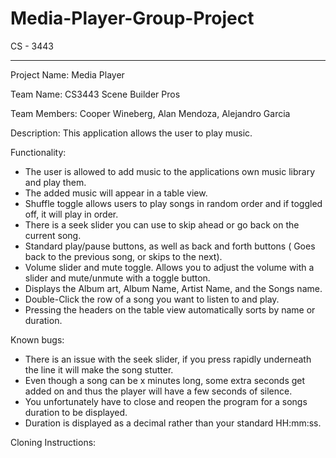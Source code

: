 # Media-Player-Group-Project
CS - 3443

----------------------------------------------------------------------------------
Project Name:
Media Player

Team Name:
CS3443 Scene Builder Pros

Team Members:
Cooper Wineberg,
Alan Mendoza,
Alejandro Garcia

Description:
This application allows the user to play music.

Functionality:
- The user is allowed to add music to the applications own music library and play them.
- The added music will appear in a table view.
- Shuffle toggle allows users to play songs in random order and if toggled off, it will play in order.
- There is a seek slider you can use to skip ahead or go back on the current song.
- Standard play/pause buttons, as well as back and forth buttons ( Goes back to the previous song, or skips to the next).
- Volume slider and mute toggle. Allows you to adjust the volume with a slider and mute/unmute with a toggle button.
- Displays the Album art, Album Name, Artist Name, and the Songs name.
- Double-Click the row of a song you want to listen to and play.
- Pressing the headers on the table view automatically sorts by name or duration.

Known bugs: 
- There is an issue with the seek slider, if you press rapidly underneath the line it will make the song stutter.
- Even though a song can be x minutes long, some extra seconds get added on and thus the player will have a few seconds of silence.
- You unfortunately have to close and reopen the program for a songs duration to be displayed.
- Duration is displayed as a decimal rather than your standard HH:mm:ss.

Cloning Instructions:

